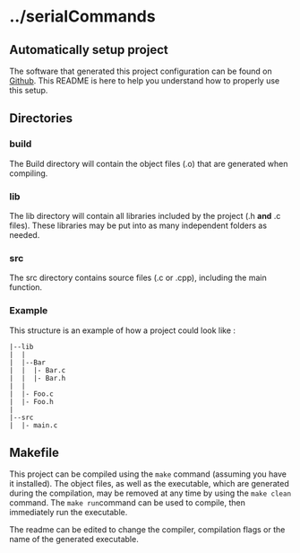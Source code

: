 # ../serialCommands

## Automatically setup project

The software that generated this project configuration can be found on [Github](https://github.com/kez97460/Automatic-project-setup).
This README is here to help you understand how to properly use this setup.

## Directories

### build
The Build directory will contain the object files (.o) that are generated when compiling.

### lib
The lib directory will contain all libraries included by the project (.h **and** .c files). These libraries may be put into as many independent folders as needed.

### src
The src directory contains source files (.c or .cpp), including the main function.

### Example
This structure is an example of how a project could look like :

```
|--lib
|  |
|  |--Bar
|  |  |- Bar.c
|  |  |- Bar.h
|  |
|  |- Foo.c
|  |- Foo.h
|  
|--src
|  |- main.c
```

## Makefile

This project can be compiled using the `make` command (assuming you have it installed). 
The object files, as well as the executable, which are generated during the compilation, may be removed at any time by using the `make clean` command. 
The `make run`command can be used to compile, then immediately run the executable.

The readme can be edited to change the compiler, compilation flags or the name of the generated executable.

